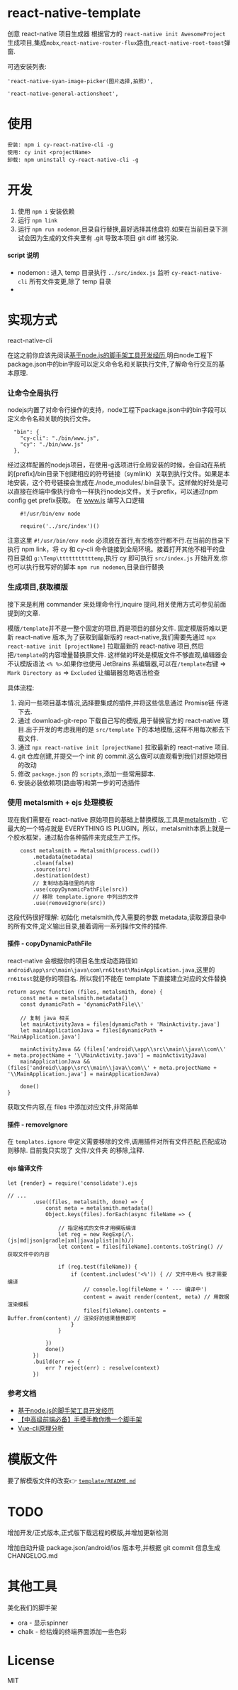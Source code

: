 # react-native-template
创意 react-native 项目生成器
根据官方的 `react-native init AwesomeProject` 生成项目,集成`mobx`,`react-native-router-flux`路由,`react-native-root-toast`弹窗.

可选安装列表:
```text
'react-native-syan-image-picker(图片选择,拍照)',

'react-native-general-actionsheet',

```

# 使用
```text
安装: npm i cy-react-native-cli -g
使用: cy init <projectName>
卸载: npm uninstall cy-react-native-cli -g
```
 
# 开发

1. 使用 `npm i` 安装依赖
2. 运行 `npm link`
3. 运行 `npm run nodemon`,目录自行替换,最好选择其他盘符.如果在当前目录下测试会因为生成的文件夹里有 .git 导致本项目 git diff 被污染.



#### script 说明
- nodemon : 进入 temp 目录执行 `../src/index.js` 监听 `cy-react-native-cli` 所有文件变更,除了 temp 目录
- 

# 实现方式
react-native-cli

在这之前你应该先阅读[基于node.js的脚手架工具开发经历](https://juejin.im/post/5a31d210f265da431a43330e),明白node工程下package.json中的bin字段可以定义命令名和关联执行文件,了解命令行交互的基本原理.

### 让命令全局执行
nodejs内置了对命令行操作的支持，node工程下package.json中的bin字段可以定义命令名和关联的执行文件。

      "bin": {
        "cy-cli": "./bin/www.js",
        "cy": "./bin/www.js"
      },
      
经过这样配置的nodejs项目，在使用-g选项进行全局安装的时候，会自动在系统的[prefix]/bin目录下创建相应的符号链接（symlink）关联到执行文件。如果是本地安装，这个符号链接会生成在./node_modules/.bin目录下。这样做的好处是可以直接在终端中像执行命令一样执行nodejs文件。关于prefix，可以通过npm config get prefix获取。
在 www.js 编写入口逻辑

        #!/usr/bin/env node
        
        require('../src/index')()
        
注意这里 `#!/usr/bin/env node` 必须放在首行,有空格空行都不行.在当前的目录下执行 npm link，将 cy 和 cy-cli 命令链接到全局环境。接着打开其他不相干的盘符目录如 `g:\Temp\tttttttttttemp`,执行 cy 即可执行 `src/index.js` 开始开发.你也可以执行我写好的脚本 `npm run nodemon`,目录自行替换


### 生成项目,获取模版
接下来是利用 commander 来处理命令行,inquire 提问,相关使用方式可参见前面提到的文章.

模版`/template`并不是一整个固定的项目,而是项目的部分文件.
固定模版将难以更新 react-native 版本,为了获取到最新版的 react-native,我们需要先通过 `npx react-native init [projectName]` 拉取最新的 react-native 项目,然后把`/template`的内容增量替换原文件.
这样做的坏处是模版文件不够直观,编辑器会不认模版语法 `<% %>`.如果你也使用 JetBrains 系编辑器,可以在`/template`右键 => `Mark Directory as` => `Excluded` 让编辑器忽略语法检查

具体流程:
1. 询问一些项目基本情况,选择要集成的插件,并将这些信息通过 Promise链 传递下去.
2. 通过 download-git-repo 下载自己写的模版,用于替换官方的 react-native 项目.出于开发的考虑我用的是 `src/template` 下的本地模版,这样不用每次都去下载文件.
3. 通过 `npx react-native init [projectName]` 拉取最新的 react-native 项目.
4. git 仓库创建,并提交一个 init 的 commit.这么做可以直观看到我们对原始项目的改动
5. 修改 `package.json` 的 `scripts`,添加一些常用脚本.
6. 安装必装依赖项(路由等)和第一步的可选插件

### 使用 metalsmith + ejs 处理模板
现在我们需要在 react-native 原始项目的基础上替换模版,工具是[metalsmith](https://github.com/segmentio/metalsmith) .
它最大的一个特点就是 EVERYTHING IS PLUGIN，所以，metalsmith本质上就是一个胶水框架，通过黏合各种插件来完成生产工作。

        const metalsmith = Metalsmith(process.cwd())
            .metadata(metadata)
            .clean(false)
            .source(src)
            .destination(dest)
            // 复制动态路径里的内容
            .use(copyDynamicPathFile(src))
            // 移除 template.ignore 中列出的文件
            .use(removeIgnore(src))
            
这段代码很好理解: 初始化 metalsmith,传入需要的参数 metadata,读取源目录中的所有文件,定义输出目录,接着调用一系列操作文件的插件.
#### 插件 - copyDynamicPathFile
react-native 会根据你的项目名生成动态路径如 `android\app\src\main\java\com\rn61test\MainApplication.java`,这里的`rn61test`就是你的项目名.
所以我们不能在 template 下直接建立对应的文件替换

    return async function (files, metalsmith, done) {
        const meta = metalsmith.metadata()
        const dynamicPath = 'dynamicPathFile\\'

        // 复制 java 相关
        let mainActivityJava = files[dynamicPath + 'MainActivity.java']
        let mainApplicationJava = files[dynamicPath + 'MainApplication.java']

        mainActivityJava && (files['android\\app\\src\\main\\java\\com\\' + meta.projectName + '\\MainActivity.java'] = mainActivityJava)
        mainApplicationJava && (files['android\\app\\src\\main\\java\\com\\' + meta.projectName + '\\MainApplication.java'] = mainApplicationJava)

        done()
    }
    
获取文件内容,在 files 中添加对应文件,非常简单
#### 插件 - removeIgnore
在 `templates.ignore` 中定义需要移除的文件,调用插件对所有文件匹配,匹配成功则移除.
目前我只实现了 文件/文件夹 的移除,注释.

#### ejs 编译文件
    let {render} = require('consolidate').ejs

    // ...
            .use((files, metalsmith, done) => {
                const meta = metalsmith.metadata()
                Object.keys(files).forEach(async fileName => {

                    // 指定格式的文件才用模版编译
                    let reg = new RegExp(/\.(js|md|json|gradle|xml|java|plist|m|h)/)
                    let content = files[fileName].contents.toString() // 获取文件中的内容

                    if (reg.test(fileName)) {
                        if (content.includes('<%')) { // 文件中用<% 我才需要编译
                            // console.log(fileName + ' --- 编译中')
                            content = await render(content, meta) // 用数据渲染模板
                            files[fileName].contents = Buffer.from(content) // 渲染好的结果替换即可
                        }
                    }

                })
                done()
            })
            .build(err => {
                err ? reject(err) : resolve(context)
            })

 
### 参考文档
- [基于node.js的脚手架工具开发经历](https://juejin.im/post/5a31d210f265da431a43330e)
- [【中高级前端必备】手摸手教你撸一个脚手架](https://juejin.im/post/5d37d982e51d45108c59a635)
- [Vue-cli原理分析](https://juejin.im/post/5b592db551882536e5178ce6#heading-0)

# 模版文件
要了解模版文件的改变👉 [`template/README.md`](./template/README.md)

# TODO

增加开发/正式版本,正式版下载远程的模版,并增加更新检测

增加自动升级 package.json/android/ios 版本号,并根据 git commit 信息生成 CHANGELOG.md


# 其他工具
美化我们的脚手架
- ora - 显示spinner
- chalk - 给枯燥的终端界面添加一些色彩

# License
MIT
